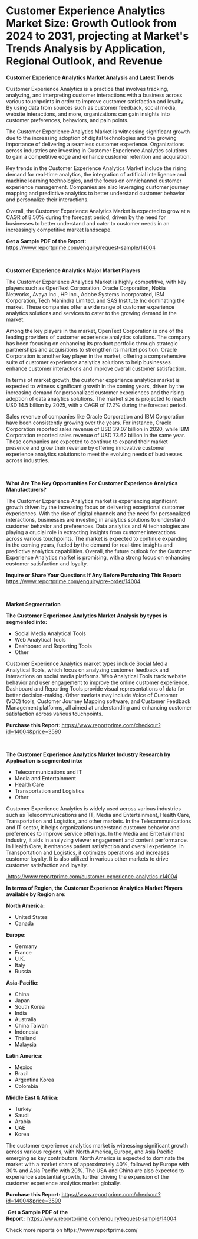 <p><h1>Customer Experience Analytics Market Size: Growth Outlook from 2024 to 2031, projecting at Market's Trends Analysis by Application, Regional Outlook, and Revenue</h1></p><p><strong>Customer Experience Analytics Market Analysis and Latest Trends</strong></p>
<p><p>Customer Experience Analytics is a practice that involves tracking, analyzing, and interpreting customer interactions with a business across various touchpoints in order to improve customer satisfaction and loyalty. By using data from sources such as customer feedback, social media, website interactions, and more, organizations can gain insights into customer preferences, behaviors, and pain points.</p><p>The Customer Experience Analytics Market is witnessing significant growth due to the increasing adoption of digital technologies and the growing importance of delivering a seamless customer experience. Organizations across industries are investing in Customer Experience Analytics solutions to gain a competitive edge and enhance customer retention and acquisition.</p><p>Key trends in the Customer Experience Analytics Market include the rising demand for real-time analytics, the integration of artificial intelligence and machine learning technologies, and the focus on omnichannel customer experience management. Companies are also leveraging customer journey mapping and predictive analytics to better understand customer behavior and personalize their interactions.</p><p>Overall, the Customer Experience Analytics Market is expected to grow at a CAGR of 8.50% during the forecast period, driven by the need for businesses to better understand and cater to customer needs in an increasingly competitive market landscape.</p></p>
<p><strong>Get a Sample PDF of the Report:&nbsp;</strong> <a href="https://www.reportprime.com/enquiry/request-sample/14004">https://www.reportprime.com/enquiry/request-sample/14004</a></p>
<p>&nbsp;</p>
<p><strong>Customer Experience Analytics Major Market Players</strong></p>
<p><p>The Customer Experience Analytics Market is highly competitive, with key players such as OpenText Corporation, Oracle Corporation, Nokia Networks, Avaya Inc., HP Inc., Adobe Systems Incorporated, IBM Corporation, Tech Mahindra Limited, and SAS Institute Inc dominating the market. These companies offer a wide range of customer experience analytics solutions and services to cater to the growing demand in the market.</p><p>Among the key players in the market, OpenText Corporation is one of the leading providers of customer experience analytics solutions. The company has been focusing on enhancing its product portfolio through strategic partnerships and acquisitions to strengthen its market position. Oracle Corporation is another key player in the market, offering a comprehensive suite of customer experience analytics solutions to help businesses enhance customer interactions and improve overall customer satisfaction.</p><p>In terms of market growth, the customer experience analytics market is expected to witness significant growth in the coming years, driven by the increasing demand for personalized customer experiences and the rising adoption of data analytics solutions. The market size is projected to reach USD 14.5 billion by 2025, with a CAGR of 17.2% during the forecast period.</p><p>Sales revenue of companies like Oracle Corporation and IBM Corporation have been consistently growing over the years. For instance, Oracle Corporation reported sales revenue of USD 39.07 billion in 2020, while IBM Corporation reported sales revenue of USD 73.62 billion in the same year. These companies are expected to continue to expand their market presence and grow their revenue by offering innovative customer experience analytics solutions to meet the evolving needs of businesses across industries.</p></p>
<p>&nbsp;</p>
<p><strong>What Are The Key Opportunities For Customer Experience Analytics Manufacturers?</strong></p>
<p><p>The Customer Experience Analytics market is experiencing significant growth driven by the increasing focus on delivering exceptional customer experiences. With the rise of digital channels and the need for personalized interactions, businesses are investing in analytics solutions to understand customer behavior and preferences. Data analytics and AI technologies are playing a crucial role in extracting insights from customer interactions across various touchpoints. The market is expected to continue expanding in the coming years, fueled by the demand for real-time insights and predictive analytics capabilities. Overall, the future outlook for the Customer Experience Analytics market is promising, with a strong focus on enhancing customer satisfaction and loyalty.</p></p>
<p><strong>Inquire or Share Your Questions If Any Before Purchasing This Report:</strong> <a href="https://www.reportprime.com/enquiry/pre-order/14004">https://www.reportprime.com/enquiry/pre-order/14004</a></p>
<p>&nbsp;</p>
<p><strong>Market Segmentation</strong></p>
<p><strong>The Customer Experience Analytics Market Analysis by types is segmented into:</strong></p>
<p><ul><li>Social Media Analytical Tools</li><li>Web Analytical Tools</li><li>Dashboard and Reporting Tools</li><li>Other</li></ul></p>
<p><p>Customer Experience Analytics market types include Social Media Analytical Tools, which focus on analyzing customer feedback and interactions on social media platforms. Web Analytical Tools track website behavior and user engagement to improve the online customer experience. Dashboard and Reporting Tools provide visual representations of data for better decision-making. Other markets may include Voice of Customer (VOC) tools, Customer Journey Mapping software, and Customer Feedback Management platforms, all aimed at understanding and enhancing customer satisfaction across various touchpoints.</p></p>
<p><strong>Purchase this Report:&nbsp;</strong><a href="https://www.reportprime.com/checkout?id=14004&price=3590">https://www.reportprime.com/checkout?id=14004&price=3590</a></p>
<p>&nbsp;</p>
<p><strong>The Customer Experience Analytics Market Industry Research by Application is segmented into:</strong></p>
<p><ul><li>Telecommunications and IT</li><li>Media and Entertainment</li><li>Health Care</li><li>Transportation and Logistics</li><li>Other</li></ul></p>
<p><p>Customer Experience Analytics is widely used across various industries such as Telecommunications and IT, Media and Entertainment, Health Care, Transportation and Logistics, and other markets. In the Telecommunications and IT sector, it helps organizations understand customer behavior and preferences to improve service offerings. In the Media and Entertainment industry, it aids in analyzing viewer engagement and content performance. In Health Care, it enhances patient satisfaction and overall experience. In Transportation and Logistics, it optimizes operations and increases customer loyalty. It is also utilized in various other markets to drive customer satisfaction and loyalty.</p></p>
<p><a href="https://www.reportprime.com/customer-experience-analytics-r14004">&nbsp;https://www.reportprime.com/customer-experience-analytics-r14004</a></p>
<p><strong>In terms of Region, the Customer Experience Analytics Market Players available by Region are:</strong></p>
<p>
    <p> <strong> North America: </strong>
        <ul>
            <li>United States</li>
            <li>Canada</li>
        </ul>
        </p> 
    <p> <strong> Europe: </strong>
        <ul>
            <li>Germany</li>
            <li>France</li>
            <li>U.K.</li>
            <li>Italy</li>
            <li>Russia</li>
        </ul>
        </p> 
    <p> <strong> Asia-Pacific: </strong>
        <ul>
            <li>China</li>
            <li>Japan</li>
            <li>South Korea</li>
            <li>India</li>
            <li>Australia</li>
            <li>China Taiwan</li>
            <li>Indonesia</li>
            <li>Thailand</li>
            <li>Malaysia</li>
        </ul>
        </p> 
    <p> <strong> Latin America: </strong>
        <ul>
            <li>Mexico</li>
            <li>Brazil</li>
            <li>Argentina Korea</li>
            <li>Colombia</li>
        </ul>
        </p> 
    <p> <strong> Middle East & Africa: </strong>
        <ul>
            <li>Turkey</li>
            <li>Saudi</li>
            <li>Arabia</li>
            <li>UAE</li>
            <li>Korea</li>
        </ul>
    </p>
    </p>
<p><p>The customer experience analytics market is witnessing significant growth across various regions, with North America, Europe, and Asia Pacific emerging as key contributors. North America is expected to dominate the market with a market share of approximately 40%, followed by Europe with 30% and Asia Pacific with 20%. The USA and China are also expected to experience substantial growth, further driving the expansion of the customer experience analytics market globally.</p></p>
<p><strong>Purchase this Report: </strong><a href="https://www.reportprime.com/checkout?id=14004&price=3590">https://www.reportprime.com/checkout?id=14004&price=3590</a></p>
<p>&nbsp;<strong>Get a Sample PDF of the Report:&nbsp;&nbsp;</strong><a href="https://www.reportprime.com/enquiry/request-sample/14004">https://www.reportprime.com/enquiry/request-sample/14004</a></p>
<p><strong></strong></p>
<p>Check more reports on https://www.reportprime.com/</p>